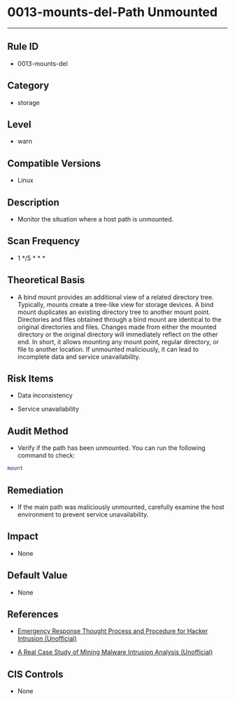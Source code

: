 # 0013-mounts-del-Path Unmounted
---

## Rule ID

- 0013-mounts-del


## Category

- storage


## Level

- warn


## Compatible Versions


- Linux




## Description


- Monitor the situation where a host path is unmounted.



## Scan Frequency
- 1 */5 * * *

## Theoretical Basis


- A bind mount provides an additional view of a related directory tree. Typically, mounts create a tree-like view for storage devices. A bind mount duplicates an existing directory tree to another mount point. Directories and files obtained through a bind mount are identical to the original directories and files. Changes made from either the mounted directory or the original directory will immediately reflect on the other end. In short, it allows mounting any mount point, regular directory, or file to another location. If unmounted maliciously, it can lead to incomplete data and service unavailability.



## Risk Items


- Data inconsistency

- Service unavailability



## Audit Method
- Verify if the path has been unmounted. You can run the following command to check:

```bash
mount
```



## Remediation
- If the main path was maliciously unmounted, carefully examine the host environment to prevent service unavailability.



## Impact


- None




## Default Value


- None




## References


- [Emergency Response Thought Process and Procedure for Hacker Intrusion (Unofficial)](https://www.sohu.com/a/236820450_99899618)

- [A Real Case Study of Mining Malware Intrusion Analysis (Unofficial)](https://www.cnblogs.com/zsl-find/articles/11688640.html)



## CIS Controls


- None
